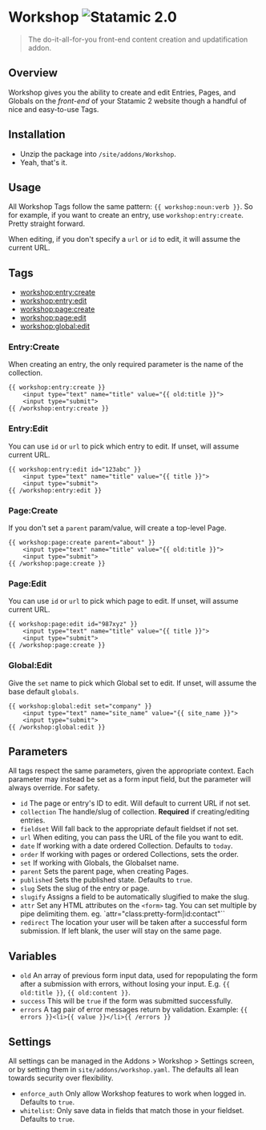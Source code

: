 # Workshop ![Statamic 2.0](https://img.shields.io/badge/statamic-2.0-blue.svg?style=flat-square)
> The do-it-all-for-you front-end content creation and updatification addon.

## Overview

Workshop gives you the ability to create and edit Entries, Pages, and Globals
on the _front-end_ of your Statamic 2 website though a handful of nice and
easy-to-use Tags.

## Installation

- Unzip the package into `/site/addons/Workshop`.
- Yeah, that's it.

## Usage

All Workshop Tags follow the same pattern: `{{ workshop:noun:verb }}`.
So for example, if you want to create an entry, use `workshop:entry:create`.
Pretty straight forward.

When editing, if you don't specify a `url` or `id` to edit, it will assume the current URL.

## Tags

- [workshop:entry:create](#entrycreate)
- [workshop:entry:edit](#entryedit)
- [workshop:page:create](#pagecreate)
- [workshop:page:edit](#pageedit)
- [workshop:global:edit](#pageedit)

### Entry:Create

When creating an entry, the only required parameter is the name of the collection.

```
{{ workshop:entry:create }}
    <input type="text" name="title" value="{{ old:title }}">
    <input type="submit">
{{ /workshop:entry:create }}

```

### Entry:Edit

You can use `id` or `url` to pick which entry to edit. If unset, will assume current URL.
```
{{ workshop:entry:edit id="123abc" }}
    <input type="text" name="title" value="{{ title }}">
    <input type="submit">
{{ /workshop:entry:edit }}
```

### Page:Create

If you don't set a `parent` param/value, will create a top-level Page.
```
{{ workshop:page:create parent="about" }}
    <input type="text" name="title" value="{{ old:title }}">
    <input type="submit">
{{ /workshop:page:create }}
```

### Page:Edit
You can use `id` or `url` to pick which page to edit. If unset, will assume current URL.
```
{{ workshop:page:edit id="987xyz" }}
    <input type="text" name="title" value="{{ title }}">
    <input type="submit">
{{ /workshop:page:create }}
```

### Global:Edit

Give the `set` name to pick which Global set to edit. If unset, will assume the base default `globals`.
```
{{ workshop:global:edit set="company" }}
    <input type="text" name="site_name" value="{{ site_name }}">
    <input type="submit">
{{ /workshop:global:edit }}
```

## Parameters

All tags respect the same parameters, given the appropriate context.
Each parameter may instead be set as a form input field, but
the parameter will always override. For safety.

- `id` The page or entry's ID to edit. Will default to current URL if not set.
- `collection` The handle/slug of collection. **Required** if creating/editing entries.
- `fieldset` Will fall back to the appropriate default fieldset if not set.
- `url` When editing, you can pass the URL of the file you want to edit.
- `date` If working with a date ordered Collection. Defaults to `today`.
- `order` If working with pages or ordered Collections, sets the order.
- `set` If working with Globals, the Globalset name.
- `parent` Sets the parent page, when creating Pages.
- `published` Sets the published state. Defaults to `true`.
- `slug` Sets the slug of the entry or page.
- `slugify` Assigns a field to be automatically slugified to make the slug.
- `attr` Set any HTML attributes on the `<form>` tag. You can set multiple by pipe delimiting them. eg. `attr="class:pretty-form|id:contact"``
- `redirect` The location your user will be taken after a successful form submission. If left blank, the user will stay on the same page.

## Variables

- `old` An array of previous form input data, used for repopulating the form after a submission with errors, without losing your input. E.g. `{{ old:title }}`, `{{ old:content }}`.
- `success` This will be `true` if the form was submitted successfully.
- `errors` A tag pair of error messages return by validation. Example: `{{ errors }}<li>{{ value }}</li>{{ /errors }}`

## Settings

All settings can be managed in the Addons > Workshop > Settings screen, or by setting them in
`site/addons/workshop.yaml`. The defaults all lean towards security over flexibility.

- `enforce_auth` Only allow Workshop features to work when logged in. Defaults to `true`.
- `whitelist`: Only save data in fields that match those in your fieldset. Defaults to `true`.
